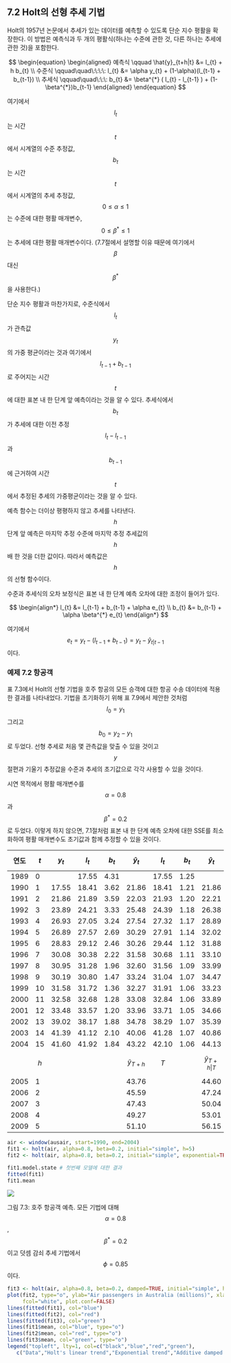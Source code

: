 ## 7.2 Holt의 선형 추세 기법
Holt의 1957년 논문에서 추세가 있는 데이터를 예측할 수 있도록 단순 지수 평활을 확장한다. 이 방법은 예측식과 두 개의 평활식(하나는 수준에 관한 것, 다른 하나는 추세에 관한 것)을 포함한다.

$$
\begin{equation}
\begin{aligned}
예측식 \qquad \hat{y}_{t+h|t} &= l_{t} + h b_{t} \\
수준식 \qquad\quad\:\:\:\: l_{t} &= \alpha y_{t} + (1-\alpha)(l_{t-1} + b_{t-1}) \\
추세식 \qquad\quad\:\:\: b_{t} &= \beta^{*} ( l_{t} - l_{t-1} ) + (1-\beta^{*})b_{t-1}
\end{aligned}
\end{equation}
$$

여기에서 $$ l_{t} $$는 시간 $$ t $$에서 시계열의 수준 추정값, $$b_{t}$$는 시간 $$ t $$에서 시계열의 추세 추정값, $$0 \le \alpha \le 1$$는 수준에 대한 평활 매개변수, $$0 \le \beta^{*} \le 1$$는 추세에 대한 평활 매개변수이다. (7.7절에서 설명할 이유 때문에 여기에서 $$ \beta $$대신 $$ \beta^{*} $$을 사용한다.)

단순 지수 평활과 마찬가지로, 수준식에서 $$ l_{t} $$가 관측값 $$ y_{t} $$의 가중 평균이라는 것과 여기에서 $$ l_{t-1}+b_{t-1} $$로 주어지는 시간 $$ t $$에 대한 표본 내 한 단계 앞 예측이라는 것을 알 수 있다. 추세식에서 $$ b_{t} $$가 추세에 대한 이전 추정 $$ l_{t}-l_{t-1} $$과 $$ b_{t-1} $$에 근거하여 시간 $$ t $$에서 추정된 추세의 가중평균이라는 것을 알 수 있다.

예측 함수는 더이상 평평하지 않고 추세를 나타낸다. $$ h $$단계 앞 예측은 마지막 추정 수준에 마지막 추정 추세값의 $$ h $$배 한 것을 더한 값이다. 따라서 예측값은 $$ h $$의 선형 함수이다.

수준과 추세식의 오차 보정식은 표본 내 한 단계 예측 오차에 대한 조정이 들어가 있다.

$$
\begin{align*}
l_{t} &= l_{t-1} + b_{t-1} + \alpha e_{t} \\
b_{t} &= b_{t-1} + \alpha \beta^{*} e_{t}
\end{align*}
$$

여기에서 $$ e_{t} = y_{t} - (l_{t-1} + b_{t-1}) = y_{t} - \hat{y}_{t \vert t-1} $$이다.

### 예제 7.2 항공객

표 7.3에서 Holt의 선형 기법을 호주 항공의 모든 승객에 대한 항공 수송 데이터에 적용한 결과를 나타내었다. 기법을 초기화하기 위해 표 7.9에서 제안한 것처럼 $$ l_{0}=y_{1} $$ 그리고 $$ b_{0}=y_{2}-y_{1} $$로 두었다. 선형 추세로 처음 몇 관측값을 맞출 수 있을 것이고 $$ y $$절편과 기울기 추정값을 수준과 추세의 초기값으로 각각 사용할 수 있을 것이다.

시연 목적에서 평활 매개변수를 $$ \alpha=0.8 $$과 $$ \beta^{*}=0.2 $$로 두었다. 이렇게 하지 않으면, 7.1절처럼 표본 내 한 단계 예측 오차에 대한 SSE를 최소화하여 평활 매개변수도 초기값과 함께 추정할 수 있을 것이다.

| 연도 | $$ t $$ | $$ y_{t} $$ | $$ l_{t} $$ | $$ b_{t} $$ | $$ \hat{y}_{t} $$ | $$ l_{t} $$ | $$ b_{t} $$ | $$ \hat{y}_{t} $$ |
|------|---|----|-----|----|----|-----|----|----|
| 1989 | 0 |  | 17.55 | 4.31 |  | 17.55 | 1.25 |  |
| 1990 | 1 | 17.55 | 18.41 | 3.62 | 21.86 | 18.41 | 1.21 | 21.86 |
| 1991 | 2 | 21.86 | 21.89 | 3.59 | 22.03 | 21.93 | 1.20 | 22.21 |
| 1992 | 3 | 23.89 | 24.21 | 3.33 | 25.48 | 24.39 | 1.18 | 26.38 |
| 1993 | 4 | 26.93 | 27.05 | 3.24 | 27.54 | 27.32 | 1.17 | 28.89 |
| 1994 | 5 | 26.89 | 27.57 | 2.69 | 30.29 | 27.91 | 1.14 | 32.02 |
| 1995 | 6 | 28.83 | 29.12 | 2.46 | 30.26 | 29.44 | 1.12 | 31.88 |
| 1996 | 7 | 30.08 | 30.38 | 2.22 | 31.58 | 30.68 | 1.11 | 33.10 |
| 1997 | 8 | 30.95 | 31.28 | 1.96 | 32.60 | 31.56 | 1.09 | 33.99 |
| 1998 | 9 | 30.19 | 30.80 | 1.47 | 33.24 | 31.04 | 1.07 | 34.47 |
| 1999 | 10 | 31.58 | 31.72 | 1.36 | 32.27 | 31.91 | 1.06 | 33.23 |
| 2000 | 11 | 32.58 | 32.68 | 1.28 | 33.08 | 32.84 | 1.06 | 33.89 |
| 2001 | 12 | 33.48 | 33.57 | 1.20 | 33.96 | 33.71 | 1.05 | 34.66 |
| 2002 | 13 | 39.02 | 38.17 | 1.88 | 34.78 | 38.29 | 1.07 | 35.39 |
| 2003 | 14 | 41.39 | 41.12 | 2.10 | 40.06 | 41.28 | 1.07 | 40.86 |
| 2004 | 15 | 41.60 | 41.92 | 1.84 | 43.22 | 42.10 | 1.06 | 44.13 |
|  | $$ h $$ |  |  |  | $$ \hat{y}_{T+h} $$ | $$ T $$ |  | $$ \hat{y}_{T+h \vert T} $$ |
| 2005 | 1 |  |  |  | 43.76 |  |  | 44.60 |
| 2006 | 2 |  |  |  | 45.59 |  |  | 47.24 |
| 2007 | 3 |  |  |  | 47.43 |  |  | 50.04 |
| 2008 | 4 |  |  |  | 49.27 |  |  | 53.01 |
| 2009 | 5 |  |  |  | 51.10 |  |  | 56.15 |


```R
air <- window(ausair, start=1990, end=2004)
fit1 <- holt(air, alpha=0.8, beta=0.2, initial="simple", h=5)
fit2 <- holt(air, alpha=0.8, beta=0.2, initial="simple", exponential=TRUE, h=5)

fit1.model.state # 첫번째 모델에 대한 결과
fitted(fit1)
fit1.mean
```

![](https://www.otexts.org/sites/default/files/resize/fpp/images/fig_7_trend-570x360.png)

그림 7.3: 호주 항공객 예측. 모든 기법에 대해 $$ \alpha = 0.8 $$, $$ \beta^{*} = 0.2 $$이고 덧셈 감쇠 추세 기법에서 $$ \phi = 0.85 $$이다.

```R
fit3 <- holt(air, alpha=0.8, beta=0.2, damped=TRUE, initial="simple", h=5)
plot(fit2, type="o", ylab="Air passengers in Australia (millions)", xlab="Year",
     fcol="white", plot.conf=FALSE)
lines(fitted(fit1), col="blue")
lines(fitted(fit2), col="red")
lines(fitted(fit3), col="green")
lines(fit1$mean, col="blue", type="o")
lines(fit2$mean, col="red", type="o")
lines(fit3$mean, col="green", type="o")
legend("topleft", lty=1, col=c("black","blue","red","green"),
   c("Data","Holt's linear trend","Exponential trend","Additive damped trend"))
```


